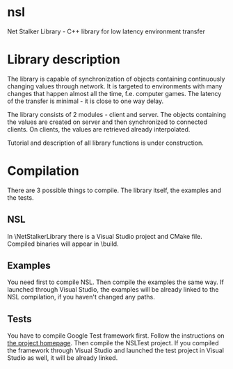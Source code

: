 nsl
===

Net Stalker Library - C++ library for low latency environment transfer

# Library description

The library is capable of synchronization of objects containing continuously changing values through network. 
It is targeted to environments with many changes that happen almost all the time, f.e. computer games.
The latency of the transfer is minimal - it is close to one way delay.

The library consists of 2 modules - client and server. The objects containing the values are created on server 
and then synchronized to connected clients. On clients, the values are retrieved already interpolated.

Tutorial and description of all library functions is under construction.

# Compilation

There are 3 possible things to compile.
The library itself, the examples and the tests.

## NSL

In \NetStalkerLibrary there is a Visual Studio project and CMake file. Compiled binaries will appear in \build.

## Examples

You need first to compile NSL. Then compile the examples the same way. If launched through Visual Studio, the examples 
will be already linked to the NSL compilation, if you haven't changed any paths.

## Tests

You have to compile Google Test framework first. Follow the instructions on 
[the project homepage](https://code.google.com/p/googletest/wiki/Primer#Setting_up_a_New_Test_Project). 
Then compile the NSLTest project. If you compiled the framework through Visual Studio and launched the test project 
in Visual Studio as well, it will be already linked.
